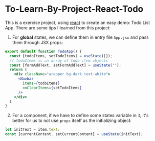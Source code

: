 # To-Learn-By-Project-React-Todo

This is a exercise project, using [react](https://github.com/facebook/react) to create an easy demo: Todo List App. There are some tips I learned from this project:

1. For **global** states, we can define them in entry file `App.jsx` and pass them through JSX props:

  ``` jsx
  export default function TodoApp() {
    const [todoItems, setTodoItems] = useState([]);
    // todoItems is an array of todo item objects
    const [formAddText, setFormAddText] = useState("");
    return (
      <div className="wrapper bg-dark text-white">
        <Navbar
          items={todoItems}
          onClearItems={setTodoItems}
        />
      </div>
    )
  }
  ```

2. For a component, if we have to define some states variable in it, it's better for us to not use `props` itself as the initializing object:

  ``` jsx
  let initText = item.text;
  const [currentContent, setCurrentContent] = useState(initText);
  ```


